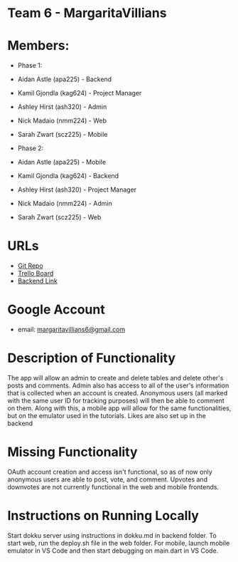 
# Team 6 - MargaritaVillians

# Members:
* Phase 1:
* Aidan Astle (apa225) - Backend
* Kamil Gjondla (kag624) - Project Manager
* Ashley Hirst (ash320) - Admin
* Nick Madaio (nmm224) - Web
* Sarah Zwart (scz225) - Mobile

* Phase 2: 
* Aidan Astle (apa225) - Mobile
* Kamil Gjondla (kag624) - Backend
* Ashley Hirst (ash320) - Project Manager
* Nick Madaio (nmm224) - Admin
* Sarah Zwart (scz225) - Web

# URLs

* [Git Repo](https://bitbucket.org/cse216-fa23-kag624/cse216-2023fa-team-6/src/master/)
* [Trello Board](https://trello.com/b/TdzCpzDz/phase-1)
* [Backend Link](team-margaritavillians.dokku.cse.lehigh.edu)

# Google Account
* email: margaritavillians6@gmail.com

# Description of Functionality

The app will allow an admin to create and delete tables and delete other's posts and comments. Admin also has access to all of the user's information that is collected when an account is created. Anonymous users (all marked with the same user ID for tracking purposes) will then be able to comment on them. Along with this, a mobile app will allow for the same functionalities, but on the emulator used in the tutorials. Likes are also set up in the backend

# Missing Functionality

OAuth account creation and access isn't functional, so as of now only anonymous users are able to post, vote, and comment. Upvotes and downvotes are not currently functional in the web and mobile frontends. 

# Instructions on Running Locally

Start dokku server using instructions in dokku.md in backend folder. To start web, run the deploy.sh file in the web folder. For mobile, launch mobile emulator in VS Code and then start debugging on main.dart in VS Code.

